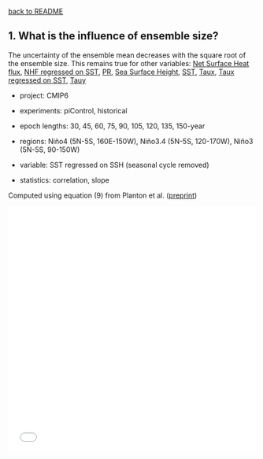 [back to README](../README.md)

## 1. What is the influence of ensemble size?
The uncertainty of the ensemble mean decreases with the square root of the ensemble size.
This remains true for other variables: [Net Surface Heat flux](f3_hf.md), [NHF regressed on SST](f3_hf_fbk.md), [PR](f3_pr.md), [Sea Surface Height](f3_sl.md), [SST](f3_ts.md), [Taux](f3_tx.md), [Taux regressed on SST](f3_tx_fbk.md), [Tauy](f3_ty.md)  


- project: CMIP6

- experiments: piControl, historical

- epoch lengths: 30, 45, 60, 75, 90, 105, 120, 135, 150-year

- regions: Niño4 (5N-5S, 160E-150W), Niño3.4 (5N-5S, 120-170W), Niño3 (5N-5S, 90-150W)

- variable: SST regressed on SSH (seasonal cycle removed)

- statistics: correlation, slope

Computed using equation (9) from Planton et al. ([preprint](https://doi.org/10.22541/essoar.170196744.48068128/v1))


<iframe src="f03_uncertainty_vs_ensemble_size_sl_fbk.pdf" width="100%" height="500" frameborder="0" />

